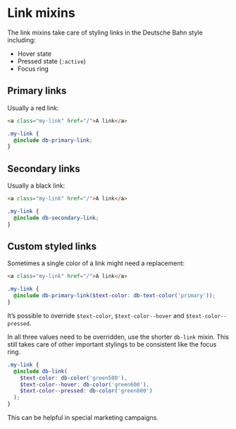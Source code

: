 # Link mixins

The link mixins take care of styling links in the Deutsche Bahn style including:

- Hover state
- Pressed state (`:active`)
- Focus ring

## Primary links

Usually a red link:

```html
<a class="my-link" href="/">A link</a>
```

```scss
.my-link {
  @include db-primary-link;
}
```

## Secondary links

Usually a black link:

```html
<a class="my-link" href="/">A link</a>
```

```scss
.my-link {
  @include db-secondary-link;
}
```

## Custom styled links

Sometimes a single color of a link might need a replacement:

```html
<a class="my-link" href="/">A link</a>
```

```scss
.my-link {
  @include db-primary-link($text-color: db-text-color('primary'));
}
```

It’s possible to override `$text-color`, `$text-color--hover` and `$text-color--pressed`.

In all three values need to be overridden, use the shorter `db-link` mixin. This still takes care of other important stylings to be consistent like the focus ring.

```scss
.my-link {
  @include db-link(
    $text-color: db-color('green500'),
    $text-color--hover: db-color('green600'),
    $text-color--pressed: db-color('green800')
  );
}
```

This can be helpful in special marketing campaigns.
